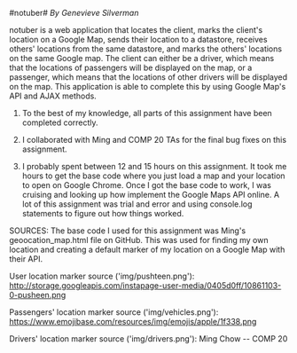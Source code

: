 #notuber#
*By Genevieve Silverman*

notuber is a web application that locates the client, marks the client's location
on a Google Map, sends their location to a datastore, receives others' locations
from the same datastore, and marks the others' locations on the same Google map.
The client can either be a driver, which means that the locations of passengers
will be displayed on the map, or a passenger, which means that the locations
of other drivers will be displayed on the map. This application is able to
complete this by using Google Map's API and AJAX methods.

1. To the best of my knowledge, all parts of this assignment have been completed
correctly.

2. I collaborated with Ming and COMP 20 TAs for the final bug fixes on this
assignment.

3. I probably spent between 12 and 15 hours on this assignment. It took me hours
to get the base code where you just load a map and your location to open on Google
Chrome. Once I got the base code to work, I was cruising and looking up how implement
the Google Maps API online. A lot of this assignment was trial and error and using
console.log statements to figure out how things worked.

SOURCES:
The base code I used for this assignment was Ming's geoocation_map.html file on
GitHub. This was used for finding my own location and creating a default marker
of my location on a Google Map with their API.

User location marker source ('img/pushteen.png'):
http://storage.googleapis.com/instapage-user-media/0405d0ff/10861103-0-pusheen.png

Passengers' location marker source ('img/vehicles.png'):
https://www.emojibase.com/resources/img/emojis/apple/1f338.png

Drivers' location marker source ('img/drivers.png'):
Ming Chow -- COMP 20
